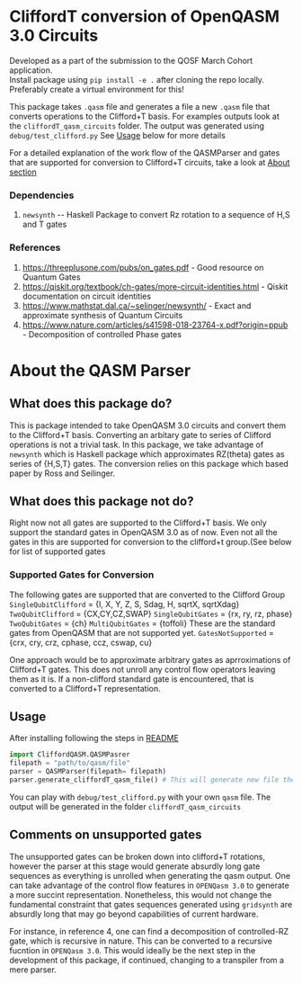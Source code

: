 # CliffordT conversion of OpenQASM 3.0 Circuits
Developed as a part of the submission to the QOSF March Cohort application.   
Install package using `pip install -e .` after cloning the repo locally. Preferably create a virtual environment for this!

This package takes `.qasm` file and generates a file a new `.qasm` file that converts operations to the Clifford+T basis. For examples outputs look at the `cliffordT_qasm_circuits` folder. The output was generated using `debug/test_clifford.py` See [Usage](#Usage) below for more details

For a detailed explanation of the work flow of the QASMParser and gates that are supported for conversion to Clifford+T circuits, take a look at [About section](#About-the-QASM-Parser)


### Dependencies
1. `newsynth` -- Haskell Package to convert Rz rotation to a sequence of H,S and T gates

### References
1. https://threeplusone.com/pubs/on_gates.pdf - Good resource on Quantum Gates
2. https://qiskit.org/textbook/ch-gates/more-circuit-identities.html - Qiskit documentation on circuit identities
3. https://www.mathstat.dal.ca/~selinger/newsynth/ - Exact and approximate synthesis of Quantum Circuits
4. https://www.nature.com/articles/s41598-018-23764-x.pdf?origin=ppub - Decomposition of controlled Phase gates

# About the QASM Parser

## What does this package do?
This is package intended to take OpenQASM 3.0 circuits and convert them to the Clifford+T basis. Converting an arbitary gate to series of Clifford operations is not a trivial task. In this package, we take advantage of `newsynth` which is Haskell package which approximates RZ(theta) gates as series of {H,S,T} gates. The conversion relies on this package which based paper by Ross and Seilinger. 

## What does this package not do?
Right now not all gates are supported to the Clifford+T basis. We only support the standard gates in OpenQASM 3.0 as of now. Even not all the gates in this are supported for conversion to the clifford+t group.(See below for list of supported gates
### Supported Gates for Conversion
The following gates are supported that are converted to the Clifford Group
`SingleQubitClifford` = {I, X, Y, Z, S, Sdag, H, sqrtX, sqrtXdag}
`TwoQubitClifford` = {CX,CY,CZ,SWAP}
`SingleQubitGates` = {rx, ry, rz, phase}
`TwoQubitGates` = {ch}
`MultiQubitGates`  = {toffoli}
These are the standard gates from OpenQASM that are not supported yet. 
`GatesNotSupported` = {crx, cry, crz, cphase, ccz, cswap, cu}

One approach would be to approximate arbitrary gates as  aprroximations of Clifford+T gates. 
This does not unroll any control flow operators leaving them as it is. If a non-clifford standard gate is encountered, that is converted to a Clifford+T representation.

## Usage
After installing following the steps in [README](../README.md)
```python
import CliffordQASM.QASMPasrer
filepath = "path/to/qasm/file"
parser = QASMParser(filepath= filepath)
parser.generate_cliffordT_qasm_file() # This will generate new file the name cliffordT_oldname.qasm
```
You can play with `debug/test_clifford.py` with your own `qasm` file. The output will be generated in the folder `cliffordT_qasm_circuits`

## Comments on unsupported gates
The unsupported gates can be broken down into clifford+T rotations, however the parser at this stage would generate absurdly long gate sequences as everything is unrolled when generating the qasm output. One can take advantage of the control flow features in `OPENQasm 3.0` to generate a more succint representation. Nonetheless, this would not change the fundamental constraint that gates sequences generated using `gridsynth` are absurdly long that may go beyond capabilities of current hardware. 

For instance, in reference 4, one can find a decomposition of controlled-RZ gate, which is recursive in nature. This can be converted to a recursive fucntion in `OPENQasm 3.0`. This would ideally be the next step in the development of this package, if continued, changing to a transpiler from a mere parser. 
